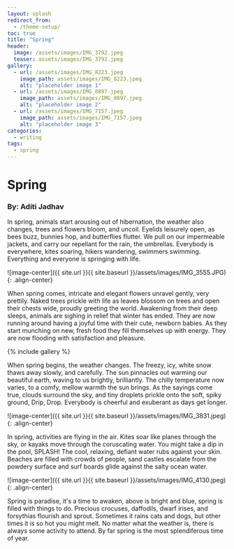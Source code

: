 ```yaml
---
layout: splash
redirect_from:
  - /theme-setup/
toc: true
title: "Spring"
header:
  image: /assets/images/IMG_3792.jpeg
  teaser: assets/images/IMG_3792.jpeg
gallery:
  - url: /assets/images/IMG_8223.jpeg
    image_path: assets/images/IMG_8223.jpeg
    alt: "placeholder image 1"
  - url: /assets/images/IMG_0897.jpeg
    image_path: assets/images/IMG_0897.jpeg
    alt: "placeholder image 2"
  - url: /assets/images/IMG_7157.jpeg
    image_path: assets/images/IMG_7157.jpeg
    alt: "placeholder image 3"
categories:
  - writing
tags:
  - spring
---
```


# Spring
### By: Aditi Jadhav


In spring, animals start arousing out of hibernation, the weather also changes, trees and flowers bloom, and uncoil. Eyelids leisurely open, as bees buzz, bunnies hop, and butterflies flutter. We pull on our impermeable jackets, and carry our repellant for the rain, the umbrellas. Everybody is everywhere, kites soaring, hikers wandering, swimmers swimming. Everything and everyone is springing with life.

![image-center]({{ site.url }}{{ site.baseurl }}/assets/images/IMG_3555.JPG){: .align-center}

When spring comes, intricate and elegant flowers unravel gently, very prettily. Naked trees prickle with life as leaves blossom on trees and open their chests wide, proudly greeting the world. Awakening from their deep sleeps, animals are sighing in relief that winter has ended. They are now running around having a joyful time with their cute, newborn babies. As they start munching on new, fresh food they fill themselves up with energy. They are now flooding with satisfaction and pleasure.

{% include gallery %}

When spring begins, the weather changes. The freezy, icy, white snow thaws away slowly, and carefully. The sun pinnacles out warming our beautiful earth, waving to us brightly, brilliantly. The chilly temperature now varies, to a comfy, mellow warmth the sun brings. As the sayings come true, clouds surround the sky, and tiny droplets prickle onto the soft, spiky ground, Drip, Drop. Everybody is cheerful and exuberant as days get longer.

![image-center]({{ site.url }}{{ site.baseurl }}/assets/images/IMG_3831.jpeg){: .align-center}

In spring, activities are flying in the air. Kites soar like planes through the sky, or kayaks move through the coruscating water. You might take a dip in the pool, SPLASH! The cool, relaxing, defiant water rubs against your skin. Beaches are filled with crowds of people, sand castles escalate from the powdery surface and surf boards glide against the salty ocean water. 

![image-center]({{ site.url }}{{ site.baseurl }}/assets/images/IMG_4130.jpeg){: .align-center}

Spring is paradise, it's a time to awaken, above is bright and blue, spring is filled with things to do. Precious crocuses, daffodils, dwarf irises, and forsythias flourish and sprout. Sometimes it rains cats and dogs, but other times it is so hot you might melt. No matter what the weather is, there is always some activity to attend. By far spring is the most splendiferous time of year.
